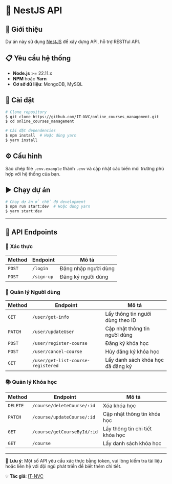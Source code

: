 # 📌 NestJS API

## 📖 Giới thiệu

Dự án này sử dụng [NestJS](https://nestjs.com/) để xây dựng API, hỗ trợ RESTful API.

## 📋 Yêu cầu hệ thống

- **Node.js** >= 22.11.x
- **NPM** hoặc **Yarn**
- **Cơ sở dữ liệu**: MongoDB, MySQL

## 🚀 Cài đặt

```sh
# Clone repository
$ git clone https://github.com/IT-NVC/online_courses_management.git
$ cd online_courses_management

# Cài đặt dependencies
$ npm install  # Hoặc dùng yarn
$ yarn install
```

## ⚙️ Cấu hình

Sao chép file `.env.example` thành `.env` và cập nhật các biến môi trường phù hợp với hệ thống của bạn.

## ▶️ Chạy dự án

```sh
# Chạy dự án ở chế độ development
$ npm run start:dev  # Hoặc dùng yarn
$ yarn start:dev
```

---

## 📌 API Endpoints

### 🔑 Xác thực

| Method | Endpoint   | Mô tả                |
| ------ | ---------- | -------------------- |
| `POST` | `/login`   | Đăng nhập người dùng |
| `POST` | `/sign-up` | Đăng ký người dùng   |

### 👤 Quản lý Người dùng

| Method  | Endpoint                           | Mô tả                             |
| ------- | ---------------------------------- | --------------------------------- |
| `GET`   | `/user/get-info`                   | Lấy thông tin người dùng theo ID  |
| `PATCH` | `/user/updateUser`                 | Cập nhật thông tin người dùng     |
| `POST`  | `/user/register-course`            | Đăng ký khóa học                  |
| `POST`  | `/user/cancel-course`              | Hủy đăng ký khóa học              |
| `GET`   | `/user/get-list-course-registered` | Lấy danh sách khóa học đã đăng ký |

### 📚 Quản lý Khóa học

| Method   | Endpoint                    | Mô tả                           |
| -------- | --------------------------- | ------------------------------- |
| `DELETE` | `/course/deleteCourse/:id`  | Xóa khóa học                    |
| `PATCH`  | `/course/updateCourse/:id`  | Cập nhật thông tin khóa học     |
| `GET`    | `/course/getCourseById/:id` | Lấy thông tin chi tiết khóa học |
| `GET`    | `/course`                   | Lấy danh sách khóa học          |

---

📌 **Lưu ý**: Một số API yêu cầu xác thực bằng token, vui lòng kiểm tra tài liệu hoặc liên hệ với đội ngũ phát triển để biết thêm chi tiết.

💡 **Tác giả**: [IT-NVC](https://github.com/IT-NVC)
